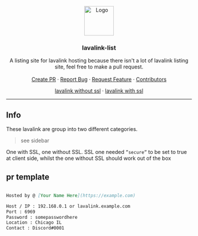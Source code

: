 <div align="center">
  <a href="https://github.com/DarrenOfficial/lavalink-list">
    <img src="https://cdn.darrennathanael.com/assets/java.png" alt="Logo" width="80" height="80">
  </a>

<h3 align="center">lavalink-list</h3>

  <p align="center">
    A listing site for lavalink hosting because there isn't a lot of lavalink listing site, feel free to make a pull request.
    <br />
    <br />
    <a href="https://github.com/DarrenOfficial/lavalink-list/pulls">Create PR</a>
    ·
    <a href="https://github.com/DarrenOfficial/lavalink-list/issues">Report Bug</a>
    ·
    <a href="https://github.com/DarrenOfficial/lavalink-list/issues">Request Feature</a>
    ·
    <a href="https://github.com/DarrenOfficial/lavalink-list/graphs/contributors">Contributors</a>
  </p>
</div>


<div>
  <p align="center">
    <a href="/NoSSL/lavalink-without-ssl/">lavalink without ssl</a>
    ·
    <a href="/SSL/lavalink-with-ssl/">lavalink with ssl</a>
  </p>
</div>

---

## Info
These lavalink are group into two different categories.
> see sidebar

One with SSL, one without SSL.
SSL one needed `”secure”` to be set to true at client side, whilst the one without SSL should work out of the box



## pr template
```md

Hosted by @ [Your Name Here](https://example.com)

Host / IP : 192.168.0.1 or lavalink.example.com
Port : 6969
Password : somepasswordhere
Location : Chicago IL
Contact : Discord#0001
```

